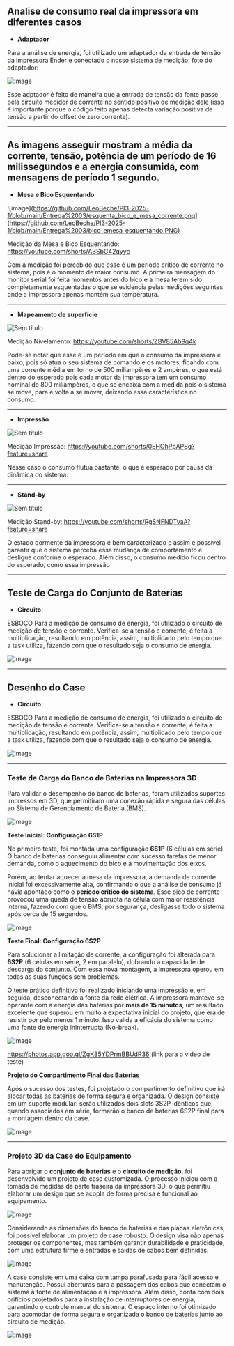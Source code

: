 
## **Analise de consumo real da impressora em diferentes casos**

- **Adaptador**
  
Para a análise de energia, foi utilizado um adaptador da entrada de tensão da impressora Ender e conectado o nosso sistema de medição, foto do adaptador:

![image](https://github.com/LeoBeche/PI3-2025-1/blob/main/Entrega%2003/Adaptador.jpg)

Esse adptador é feito de maneira que a entrada de tensão da fonte passe pela circuito medidor de corrente no sentido positivo de medição dele (isso é importante porque o código feito apenas detecta variação positiva de tensão a partir do offset de zero corrente).
  
---
As imagens asseguir mostram a média da corrente, tensão, potência de um período de 16 milissegundos e a energia consumida, com mensagens de período 1 segundo.
---

- **Mesa e Bico Esquentando**

![image](https://github.com/LeoBeche/PI3-2025-1/blob/main/Entrega%2003/esquenta_bico_e_mesa_corrente.png](https://github.com/LeoBeche/PI3-2025-1/blob/main/Entrega%2003/bico_emesa_esquentando.PNG)

Medição da Mesa e Bico Esquentando: https://youtube.com/shorts/ABSbG42qyyc

Com a medição foi percebido que esse é um período crítico de corrente no sistema, pois é o momento de maior consumo. A primeira mensagem do monitor serial foi feita momentos antes do bico e a mesa terem sido completamente esquentadas o que se evidencia pelas medições seguintes onde a impressora apenas mantém sua temperatura.

---

- **Mapeamento de superfície**

![Sem título](https://github.com/LeoBeche/PI3-2025-1/blob/main/Entrega%2003/mapeamento_de_superf%C3%ADcie.PNG)

Medição Nivelamento: https://youtube.com/shorts/ZBV85Ab9q4k

Pode-se notar que esse é um período em que o consumo da impressora é baixo, pois só atua o seu sistema de comando e os motores, ficando com uma corrente média em torno de 500 miliampères e 2 ampères, o que está dentro do esperado pois cada motor da impressora tem um consumo nominal de 800 miliampères, o que se encaixa com a medida pois o sistema se move, para e volta a se mover, deixando essa característica no consumo. 

---

- **Impressão**

![Sem título](https://github.com/user-attachments/assets/c18f7853-6ea9-4e49-b850-8157645b7cae)

Medição Impressão: https://youtube.com/shorts/0EHOhPpAPSg?feature=share

Nesse caso o consumo flutua bastante, o que é esperado por causa da dinâmica do sistema.

---

- **Stand-by**

![Sem título](https://github.com/LeoBeche/PI3-2025-1/blob/main/Entrega%2003/impressora_idle.PNG)

Medição Stand-by: https://youtube.com/shorts/RgSNFNDTvaA?feature=share

O estado dormente da impressora é bem caracterizado e assim é possível garantir que o sistema perceba essa mudança de comportamento e desligue conforme o esperado. 
Além disso, o consumo medido ficou dentro do esperado, como essa impressão

---

## **Teste de Carga do Conjunto de Baterias**

- **Circuito:**
  
ESBOÇO Para a medição de consumo de energia, foi utilizado o circuito de medição de tensão e corrente. Verifica-se a tensão e corrente, é feita a multiplicação, resultando em potência, assim, multiplicado pelo tempo que a task utiliza, fazendo com que o resultado seja o consumo de energia.


![image](https://github.com/user-attachments/assets/5106227e-a685-4b29-93f8-e59a52547741)

---


## **Desenho do Case**

- **Circuito:**
  
ESBOÇO Para a medição de consumo de energia, foi utilizado o circuito de medição de tensão e corrente. Verifica-se a tensão e corrente, é feita a multiplicação, resultando em potência, assim, multiplicado pelo tempo que a task utiliza, fazendo com que o resultado seja o consumo de energia.


![image](https://github.com/user-attachments/assets/5106227e-a685-4b29-93f8-e59a52547741)

---

### **Teste de Carga do Banco de Baterias na Impressora 3D**

Para validar o desempenho do banco de baterias, foram utilizados suportes impressos em 3D, que permitiram uma conexão rápida e segura das células ao Sistema de Gerenciamento de Bateria (BMS).

![image](https://github.com/user-attachments/assets/1b2a5c9b-4e5d-4d52-980c-ada7ee057f2a)

**Teste Inicial: Configuração 6S1P**

No primeiro teste, foi montada uma configuração **6S1P** (6 células em série). O banco de baterias conseguiu alimentar com sucesso tarefas de menor demanda, como o aquecimento do bico e a movimentação dos eixos.

Porém, ao tentar aquecer a mesa da impressora, a demanda de corrente inicial foi excessivamente alta, confirmando o que a análise de consumo já havia apontado como o **período crítico do sistema**. Esse pico de corrente provocou uma queda de tensão abrupta na célula com maior resistência interna, fazendo com que o BMS, por segurança, desligasse todo o sistema após cerca de 15 segundos.

![image](https://github.com/user-attachments/assets/f3f601fc-c695-43ed-b47c-0ca1b96e327a)

**Teste Final: Configuração 6S2P**

Para solucionar a limitação de corrente, a configuração foi alterada para **6S2P** (6 células em série, 2 em paralelo), dobrando a capacidade de descarga do conjunto. Com essa nova montagem, a impressora operou em todas as suas funções sem problemas.

O teste prático definitivo foi realizado iniciando uma impressão e, em seguida, desconectando a fonte da rede elétrica. A impressora manteve-se operante com a energia das baterias por **mais de 15 minutos**, um resultado excelente que superou em muito a expectativa inicial do projeto, que era de resistir por pelo menos 1 minuto. Isso valida a eficácia do sistema como uma fonte de energia ininterrupta (No-break).

![image](https://github.com/user-attachments/assets/5412cf63-7a3b-4fc4-ac48-573c77f9e2e6)

https://photos.app.goo.gl/ZgK85YDPrmBBUdR36 (link para o video de teste)

**Projeto do Compartimento Final das Baterias**

Após o sucesso dos testes, foi projetado o compartimento definitivo que irá alocar todas as baterias de forma segura e organizada. O design consiste em um suporte modular: serão utilizados dois slots 3S2P idênticos que, quando associados em série, formarão o banco de baterias 6S2P final para a montagem dentro da case.

![image](https://github.com/user-attachments/assets/f3310ff4-c8e1-4a45-b330-47a2805cf3f0)

---

### **Projeto 3D da Case do Equipamento**

Para abrigar o **conjunto de baterias** e o **circuito de medição**, foi desenvolvido um projeto de case customizada. O processo iniciou com a tomada de medidas da parte traseira da impressora 3D, o que permitiu elaborar um design que se acopla de forma precisa e funcional ao equipamento.

![image](https://github.com/user-attachments/assets/afd3850e-05d8-490f-a7b4-fd1cd03f79de)

Considerando as dimensões do banco de baterias e das placas eletrônicas, foi possível elaborar um projeto de case robusto. O design visa não apenas proteger os componentes, mas também garantir durabilidade e praticidade, com uma estrutura firme e entradas e saídas de cabos bem definidas.

![image](https://github.com/user-attachments/assets/ca3ad015-c0cc-469f-a98d-0f863b47c642)

A case consiste em uma caixa com tampa parafusada para fácil acesso e manutenção. Possui aberturas para a passagem dos cabos que conectam o sistema à fonte de alimentação e à impressora. Além disso, conta com dois orifícios projetados para a instalação de interruptores de energia, garantindo o controle manual do sistema. O espaço interno foi otimizado para acomodar de forma segura e organizada o banco de baterias junto ao circuito de medição.

![image](https://github.com/user-attachments/assets/9d87047d-0cac-4c81-90de-278f5fdd2f7b)
